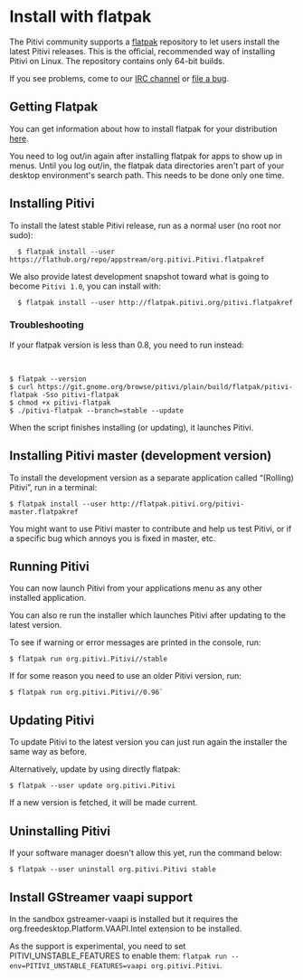 # Install with flatpak

The Pitivi community supports a [flatpak](http://flatpak.org/)
repository to let users install the latest Pitivi releases. This is the
official, recommended way of installing Pitivi on Linux. The repository
contains only 64-bit builds.

If you see problems, come to our [IRC
channel](http://www.pitivi.org/?go=contact) or [file a
bug](Bug_reporting.md).

## Getting Flatpak

You can get information about how to install flatpak for your
distribution [here](http://flatpak.org/getting.html).

You need to log out/in again after installing flatpak for apps to show
up in menus. Until you log out/in, the flatpak data directories aren't
part of your desktop environment's search path. This needs to be done
only one time.

## Installing Pitivi

To install the latest stable Pitivi release, run as a normal user (no
root nor sudo):

```
  $ flatpak install --user https://flathub.org/repo/appstream/org.pitivi.Pitivi.flatpakref
```

We also provide latest development snapshot toward what is going to become `Pitivi 1.0`, you can install with:

```
  $ flatpak install --user http://flatpak.pitivi.org/pitivi.flatpakref
```

### Troubleshooting

If your flatpak version is less than 0.8, you need to run instead:

 
```
$ flatpak --version
$ curl https://git.gnome.org/browse/pitivi/plain/build/flatpak/pitivi-flatpak -Sso pitivi-flatpak
$ chmod +x pitivi-flatpak
$ ./pitivi-flatpak --branch=stable --update
```
When the script finishes installing (or updating), it launches Pitivi.

## Installing Pitivi master (development version)

To install the development version as a separate application called
“(Rolling) Pitivi”, run in a terminal:

```
$ flatpak install --user http://flatpak.pitivi.org/pitivi-master.flatpakref
```

You might want to use Pitivi master to contribute and help us test
Pitivi, or if a specific bug which annoys you is fixed in master, etc.

## Running Pitivi

You can now launch Pitivi from your applications menu as any other
installed application.

You can also re run the installer which launches Pitivi after updating
to the latest version.

To see if warning or error messages are printed in the console, run:

```
$ flatpak run org.pitivi.Pitivi//stable
```

If for some reason you need to use an older Pitivi version, run:

```
$ flatpak run org.pitivi.Pitivi//0.96`
```

## Updating Pitivi

To update Pitivi to the latest version you can just run again the
installer the same way as before.

Alternatively, update by using directly flatpak:

`$ flatpak --user update org.pitivi.Pitivi`

If a new version is fetched, it will be made current.

## Uninstalling Pitivi

If your software manager doesn't allow this yet, run the command below:

`$ flatpak --user uninstall org.pitivi.Pitivi stable`

## Install GStreamer vaapi support

In the sandbox gstreamer-vaapi is installed but it requires the
org.freedesktop.Platform.VAAPI.Intel extension to be installed.

As the support is experimental, you need to set PITIVI_UNSTABLE_FEATURES
to enable them: `flatpak run --env=PITIVI_UNSTABLE_FEATURES=vaapi org.pitivi.Pitivi`.
